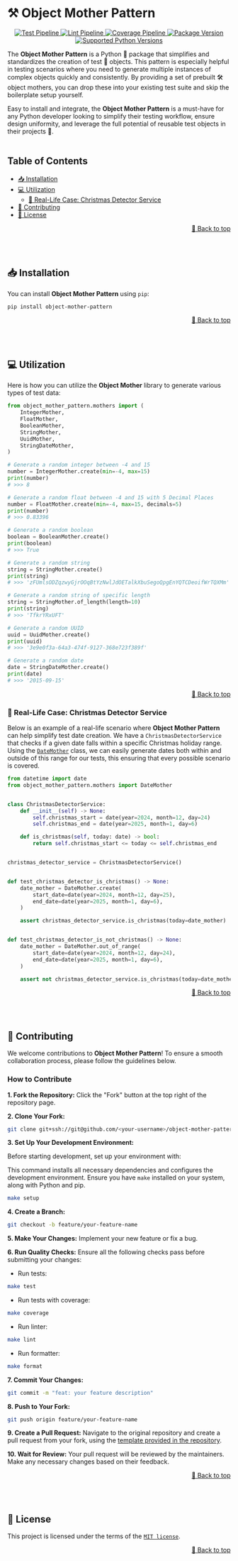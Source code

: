 <a name="readme-top"></a>

# ⚒️ Object Mother Pattern

<p align="center">
    <a href="https://github.com/adriamontoto/object-mother-pattern/actions/workflows/test.yaml?event=push&branch=master" target="_blank">
        <img src="https://github.com/adriamontoto/object-mother-pattern/actions/workflows/test.yaml/badge.svg?event=push&branch=master" alt="Test Pipeline">
    </a>
    <a href="https://github.com/adriamontoto/object-mother-pattern/actions/workflows/lint.yaml?event=push&branch=master" target="_blank">
        <img src="https://github.com/adriamontoto/object-mother-pattern/actions/workflows/lint.yaml/badge.svg?event=push&branch=master" alt="Lint Pipeline">
    </a>
        <a href="https://coverage-badge.samuelcolvin.workers.dev/redirect/adriamontoto/object-mother-pattern" target="_blank">
        <img src="https://coverage-badge.samuelcolvin.workers.dev/adriamontoto/object-mother-pattern.svg" alt="Coverage Pipeline">
    </a>
    <a href="https://pypi.org/project/object-mother-pattern" target="_blank">
        <img src="https://img.shields.io/pypi/v/object-mother-pattern?color=%2334D058&label=pypi%20package" alt="Package Version">
    </a>
    <a href="https://pypi.org/project/object-mother-pattern/" target="_blank">
        <img src="https://img.shields.io/pypi/pyversions/object-mother-pattern.svg?color=%2334D058" alt="Supported Python Versions">
    </a>
</p>

The **Object Mother Pattern** is a Python 🐍 package that simplifies and standardizes the creation of test 🧪 objects. This pattern is especially helpful in testing scenarios where you need to generate multiple instances of complex objects quickly and consistently. By providing a set of prebuilt 🛠️ object mothers, you can drop these into your existing test suite and skip the boilerplate setup yourself.

Easy to install and integrate, the **Object Mother Pattern** is a must-have for any Python developer looking to simplify their testing workflow, ensure design uniformity, and leverage the full potential of reusable test objects in their projects 🚀.
<br><br>

## Table of Contents

- [📥 Installation](#installation)
- [💻 Utilization](#utilization)
  - [🎄 Real-Life Case: Christmas Detector Service](#real-life-case-christmas-detector-service)
- [🤝 Contributing](#contributing)
- [🔑 License](#license)

<p align="right">
    <a href="#readme-top">🔼 Back to top</a>
</p><br><br>

<a name="installation"></a>

## 📥 Installation

You can install **Object Mother Pattern** using `pip`:

```bash
pip install object-mother-pattern
```

<p align="right">
    <a href="#readme-top">🔼 Back to top</a>
</p><br><br>

<a name="utilization"></a>

## 💻 Utilization

Here is how you can utilize the **Object Mother** library to generate various types of test data:

```python
from object_mother_pattern.mothers import (
    IntegerMother,
    FloatMother,
    BooleanMother,
    StringMother,
    UuidMother,
    StringDateMother,
)

# Generate a random integer between -4 and 15
number = IntegerMother.create(min=-4, max=15)
print(number)
# >>> 8

# Generate a random float between -4 and 15 with 5 Decimal Places
number = FloatMother.create(min=-4, max=15, decimals=5)
print(number)
# >>> 0.83396

# Generate a random boolean
boolean = BooleanMother.create()
print(boolean)
# >>> True

# Generate a random string
string = StringMother.create()
print(string)
# >>> 'zFUmlsODZqzwyGjrOOqBtYzNwlJdOETalkXbuSegoQpgEnYQTCDeoifWrTQXMm'

# Generate a random string of specific length
string = StringMother.of_length(length=10)
print(string)
# >>> 'TfkrYRxUFT'

# Generate a random UUID
uuid = UuidMother.create()
print(uuid)
# >>> '3e9e0f3a-64a3-474f-9127-368e723f389f'

# Generate a random date
date = StringDateMother.create()
print(date)
# >>> '2015-09-15'
```

<p align="right">
    <a href="#readme-top">🔼 Back to top</a>
</p>

<a name="real-life-case-christmas-detector-service"></a>

### 🎄 Real-Life Case: Christmas Detector Service

Below is an example of a real-life scenario where **Object Mother Pattern** can help simplify test date creation. We have a `ChristmasDetectorService` that checks if a given date falls within a specific Christmas holiday range. Using the [`DateMother`](https://github.com/adriamontoto/object-mother-pattern/blob/master/object_mother_pattern/mothers/dates/date/date_mother.py) class, we can easily generate dates both within and outside of this range for our tests, this ensuring that every possible scenario is covered.

```python
from datetime import date
from object_mother_pattern.mothers import DateMother


class ChristmasDetectorService:
    def __init__(self) -> None:
        self.christmas_start = date(year=2024, month=12, day=24)
        self.christmas_end = date(year=2025, month=1, day=6)

    def is_christmas(self, today: date) -> bool:
        return self.christmas_start <= today <= self.christmas_end


christmas_detector_service = ChristmasDetectorService()


def test_christmas_detector_is_christmas() -> None:
    date_mother = DateMother.create(
        start_date=date(year=2024, month=12, day=25),
        end_date=date(year=2025, month=1, day=6),
    )

    assert christmas_detector_service.is_christmas(today=date_mother)


def test_christmas_detector_is_not_christmas() -> None:
    date_mother = DateMother.out_of_range(
        start_date=date(year=2024, month=12, day=24),
        end_date=date(year=2025, month=1, day=6),
    )

    assert not christmas_detector_service.is_christmas(today=date_mother)
```

<p align="right">
    <a href="#readme-top">🔼 Back to top</a>
</p><br><br>

<a name="contributing"></a>

## 🤝 Contributing

We welcome contributions to **Object Mother Pattern**! To ensure a smooth collaboration process, please follow the guidelines below.

### How to Contribute

**1. Fork the Repository:** Click the "Fork" button at the top right of the repository page.

**2. Clone Your Fork:**

```bash
git clone git+ssh://git@github.com/<your-username>/object-mother-pattern
```

**3. Set Up Your Development Environment:**

Before starting development, set up your environment with:

This command installs all necessary dependencies and configures the development environment. Ensure you have `make` installed on your system, along with Python and pip.

```bash
make setup
```

**4. Create a Branch:**

```bash
git checkout -b feature/your-feature-name
```

**5. Make Your Changes:** Implement your new feature or fix a bug.

**6. Run Quality Checks:** Ensure all the following checks pass before submitting your changes:

- Run tests:

```bash
make test
```

- Run tests with coverage:

```bash
make coverage
```

- Run linter:

```bash
make lint
```

- Run formatter:

```bash
make format
```

**7. Commit Your Changes:**

```bash
git commit -m "feat: your feature description"
```

**8. Push to Your Fork:**

```bash
git push origin feature/your-feature-name
```

**9. Create a Pull Request:** Navigate to the original repository and create a pull request from your fork, using the [template provided in the repository](https://github.com/adriamontoto/object-mother-pattern/blob/master/.github/pull_request_template.md).

**10. Wait for Review:** Your pull request will be reviewed by the maintainers. Make any necessary changes based on their feedback.

<p align="right">
    <a href="#readme-top">🔼 Back to top</a>
</p><br><br>

<a name="license"></a>

## 🔑 License

This project is licensed under the terms of the [`MIT license`](https://github.com/adriamontoto/object-mother-pattern/blob/master/LICENSE.md).

<p align="right">
    <a href="#readme-top">🔼 Back to top</a>
</p>
